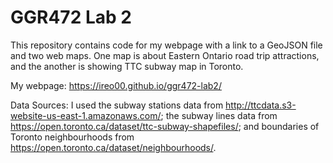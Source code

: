 # GGR472 Lab 2
 
This repository contains code for my webpage with a link to a GeoJSON file and two web maps. 
One map is about Eastern Ontario road trip attractions, and the another is showing TTC subway map in Toronto.

My webpage: https://ireo00.github.io/ggr472-lab2/


Data Sources:
I used the subway stations data from http://ttcdata.s3-website-us-east-1.amazonaws.com/; 
the subway lines data from https://open.toronto.ca/dataset/ttc-subway-shapefiles/; 
and boundaries of Toronto neighbourhoods from https://open.toronto.ca/dataset/neighbourhoods/.